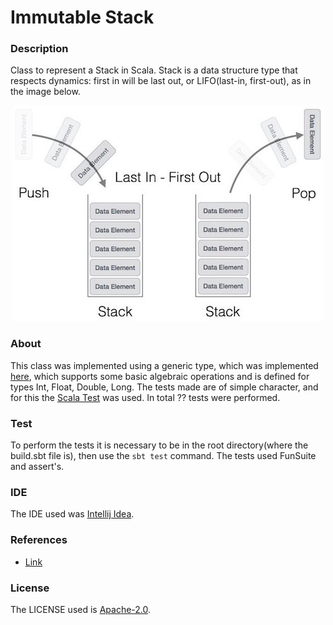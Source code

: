 # Immutable Stack

### Description

Class to represent a Stack in Scala. Stack is a data structure type that respects dynamics: first in will be last out, or LIFO(last-in, first-out), as in the image below.

<p align="center">
  <img src="https://github.com/JoaoVitorLeite/ImmutableStack/blob/master/0_pIpMT7n7lVCZcVFt.jpg">
</p>


### About

This class was implemented using a generic type, which was implemented [here](https://github.com/JoaoVitorLeite/ImmutableStack/blob/master/src/main/scala/stack/Num.scala), which supports some basic algebraic operations and is defined for types Int, Float, Double, Long. The tests made are of simple character, and for this the [Scala Test](https://www.scalatest.org/) was used. In total ?? tests were performed.

### Test

To perform the tests it is necessary to be in the root directory(where the build.sbt file is), then use the `sbt test` command. The tests used FunSuite and assert's.

### IDE

The IDE used was [Intellij Idea](https://www.jetbrains.com/idea/).

### References

* [Link](https://www.cs.cmu.edu/~adamchik/15-121/lectures/Stacks%20and%20Queues/Stacks%20and%20Queues.html)

### License

The LICENSE used is [Apache-2.0](https://github.com/JoaoVitorLeite/Rational/blob/master/LICENSE).
